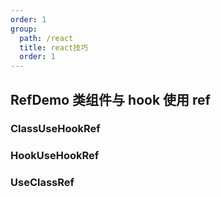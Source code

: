 ```yaml
---
order: 1
group:
  path: /react
  title: react技巧
  order: 1
---
```


## RefDemo 类组件与 hook 使用 ref

### ClassUseHookRef

<code src="./ClassUseHookRef/index.tsx"></code>

### HookUseHookRef

<code src="./HookUseHookRef/index.tsx"></code>

### UseClassRef

<code src="./UseClassRef/index.tsx"></code>
